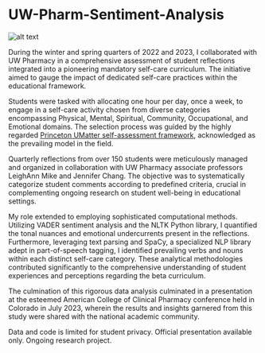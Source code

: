 # UW-Pharm-Sentiment-Analysis
![alt text](https://sop.washington.edu/wp-content/uploads/pharmd-apply-1.jpg)

During the winter and spring quarters of 2022 and 2023, I collaborated with UW Pharmacy in a comprehensive assessment of student reflections integrated into a pioneering mandatory self-care curriculum. The initiative aimed to gauge the impact of dedicated self-care practices within the educational framework.

Students were tasked with allocating one hour per day, once a week, to engage in a self-care activity chosen from diverse categories encompassing Physical, Mental, Spiritual, Community, Occupational, and Emotional domains. The selection process was guided by the highly regarded [Princeton UMatter self-assessment framework](https://umatter.princeton.edu/sites/g/files/toruqf2181/files/media/princeton-umatter-wellness-self-assessment.pdf), acknowledged as the prevailing model in the field.

Quarterly reflections from over 150 students were meticulously managed and organized in collaboration with UW Pharmacy associate professors LeighAnn Mike and Jennifer Chang. The objective was to systematically categorize student comments according to predefined criteria, crucial in complementing ongoing research on student well-being in educational settings.

My role extended to employing sophisticated computational methods. Utilizing VADER sentiment analysis and the NLTK Python library, I quantified the tonal nuances and emotional undercurrents present in the reflections. Furthermore, leveraging text parsing and SpaCy, a specialized NLP library adept in part-of-speech tagging, I identified prevailing verbs and nouns within each distinct self-care category. These analytical methodologies contributed significantly to the comprehensive understanding of student experiences and perceptions regarding the beta curriculum.

The culmination of this rigorous data analysis culminated in a presentation at the esteemed American College of Clinical Pharmacy conference held in Colorado in July 2023, wherein the results and insights garnered from this study were shared with the national academic community.

Data and code is limited for student privacy. Official presentation available only. Ongoing research project.
